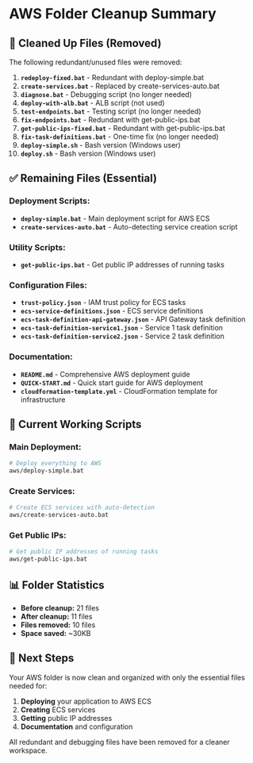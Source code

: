 # AWS Folder Cleanup Summary

## 🧹 **Cleaned Up Files (Removed)**

The following redundant/unused files were removed:

1. **`redeploy-fixed.bat`** - Redundant with deploy-simple.bat
2. **`create-services.bat`** - Replaced by create-services-auto.bat
3. **`diagnose.bat`** - Debugging script (no longer needed)
4. **`deploy-with-alb.bat`** - ALB script (not used)
5. **`test-endpoints.bat`** - Testing script (no longer needed)
6. **`fix-endpoints.bat`** - Redundant with get-public-ips.bat
7. **`get-public-ips-fixed.bat`** - Redundant with get-public-ips.bat
8. **`fix-task-definitions.bat`** - One-time fix (no longer needed)
9. **`deploy-simple.sh`** - Bash version (Windows user)
10. **`deploy.sh`** - Bash version (Windows user)

## ✅ **Remaining Files (Essential)**

### **Deployment Scripts:**
- **`deploy-simple.bat`** - Main deployment script for AWS ECS
- **`create-services-auto.bat`** - Auto-detecting service creation script

### **Utility Scripts:**
- **`get-public-ips.bat`** - Get public IP addresses of running tasks

### **Configuration Files:**
- **`trust-policy.json`** - IAM trust policy for ECS tasks
- **`ecs-service-definitions.json`** - ECS service definitions
- **`ecs-task-definition-api-gateway.json`** - API Gateway task definition
- **`ecs-task-definition-service1.json`** - Service 1 task definition
- **`ecs-task-definition-service2.json`** - Service 2 task definition

### **Documentation:**
- **`README.md`** - Comprehensive AWS deployment guide
- **`QUICK-START.md`** - Quick start guide for AWS deployment
- **`cloudformation-template.yml`** - CloudFormation template for infrastructure

## 🎯 **Current Working Scripts**

### **Main Deployment:**
```bash
# Deploy everything to AWS
aws/deploy-simple.bat
```

### **Create Services:**
```bash
# Create ECS services with auto-detection
aws/create-services-auto.bat
```

### **Get Public IPs:**
```bash
# Get public IP addresses of running tasks
aws/get-public-ips.bat
```

## 📊 **Folder Statistics**

- **Before cleanup:** 21 files
- **After cleanup:** 11 files
- **Files removed:** 10 files
- **Space saved:** ~30KB

## 🚀 **Next Steps**

Your AWS folder is now clean and organized with only the essential files needed for:
1. **Deploying** your application to AWS ECS
2. **Creating** ECS services
3. **Getting** public IP addresses
4. **Documentation** and configuration

All redundant and debugging files have been removed for a cleaner workspace. 